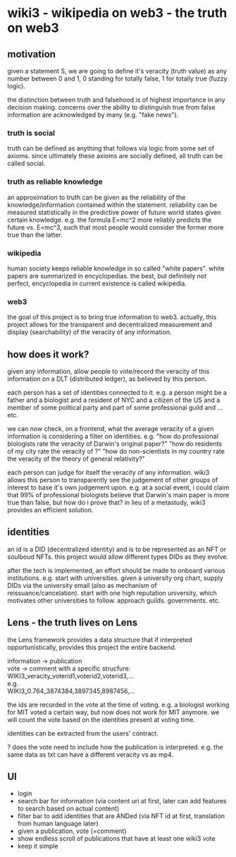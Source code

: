 # wiki3 - wikipedia on web3 - the truth on web3

## motivation

given a statement S, we are going to define it's veracity (truth value) as any number between 0 and 1, 0 standing for totally false, 1 for totally true (fuzzy logic).

the distinction between truth and falsehood is of highest importance in any decision making. concerns over the ability to distinguish true from false information are acknowledged by many (e.g. "fake news").

### truth is social
truth can be defined as anything that follows via logic from some set of axioms. since ultimately these axioms are socially defined, all truth can be called social.

### truth as reliable knowledge
an approximation to truth can be given as the reliability of the knowledge/information contained within the statement. reliability can be measured statistically in the predictive power of future world states given certain knowledge. e.g. the formula E=mc^2 more reliably predicts the future vs. E=mc^3, such that most people would consider the former more true than the latter.

### wikipedia
human society keeps reliable knowledge in so called "white papers". white papers are summarized in encyclopedias. the best, but definitely not perfect, encyclopedia in current existence is called wikipedia.

### web3
the goal of this project is to bring true information to web3. actually, this project allows for the transparent and decentralized measurement and display (searchability) of the veracity of any information.

## how does it work?

given any information, allow people to vote/record the veracity of this information on a DLT (distributed ledger), as believed by this person.

each person has a set of identities connected to it. e.g. a person might be a father and a biologist and a resident of NYC and a citizen of the US and a member of some political party and part of some professional guild and ... etc.

we can now check, on a frontend, what the average veracity of a given information is considering a filter on identities.
e.g.
"how do professional biologists rate the veracity of Darwin's original paper?"
"how do residents of my city rate the veracity of <some specific tweet>?"
"how do non-scientists in my country rate the veracity of the theory of general relativity?"

each person can judge for itself the veracity of any information. wiki3 allows this person to transparently see the judgement of other groups of interest to base it's own judgement upon. e.g. at a social event, i could claim that 99% of professional biologists believe that Darwin's main paper is more true than false, but how do i prove that? in lieu of a metastudy, wiki3 provides an efficient solution.

## identities

an id is a DID (decentralized identity) and is to be represented as an NFT or soulboud NFTs.
this project would allow different types DIDs as they evolve.

after the tech is implemented, an effort should be made to onboard various institutions. e.g. start with universities. given a university org chart, supply DIDs via the university email (also as mechanism of reissuance/cancelation). start with one high reputation university, which motivates other universities to follow. approach guilds. governments. etc.

## Lens - the truth lives on Lens

the Lens framework provides a data structure that if interpreted opportunistically, provides this project the entire backend.

information -> publication  
vote -> comment with a specific strucfure:  
WIKI3_veracity_voterid1,voterid2,voterid3,...  
e.g.  
WIKI3_0.764_3874384,3897345,8987456,...  

the ids are recorded in the vote at the time of voting. e.g. a biologist working for MIT voted a certain way, but now does not work for MIT anymore. we will count the vote based on the identities present at voting time.

identities can be extracted from the users' contract.

? does the vote need to include how the publication is interpreted. e.g. the same data as txt can have a different veracity vs as mp4.

## UI

- login
- search bar for information (via content uri at first, later can add features to search based on actual content)
- filter bar to add identities that are ANDed (via NFT id at first, translation from human language later)
- given a publication, vote (=comment)
- show endless scroll of publications that have at least one wiki3 vote
- keep it simple
